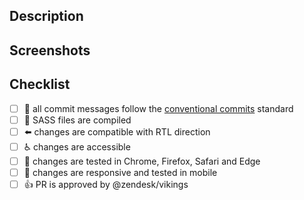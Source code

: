 ## Description

<!-- a summary of the changes introduced by this PR and the motivation behind them -->

## Screenshots

<!-- (optional) when applicable, please include some screenshots or gifs that illustrate the changes -->

## Checklist

- [ ] :green_book: all commit messages follow the [conventional commits](https://conventionalcommits.org/) standard
- [ ] :nail_care: SASS files are compiled
- [ ] :arrow_left: changes are compatible with RTL direction
- [ ] :wheelchair: changes are accessible
- [ ] :memo: changes are tested in Chrome, Firefox, Safari and Edge
- [ ] :iphone: changes are responsive and tested in mobile
- [ ] :+1: PR is approved by @zendesk/vikings

<!-- More info about the contribution process can be found at https://github.com/zendesk/copenhagen_theme#contributing -->